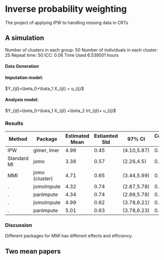 # Inverse probability weighting
The project of applying IPW to handling missing data in CRTs

## A simulation 
Number of clusters in each group: 50 
Number of individuals in each cluster: 25
Repeat time: 50
ICC: 0.06
Time Used 6.539501 hours

#### Data Generation


#### Imputation model: 

$Y_{ijl}=\beta_0+\bata_1 X_{ijl} + u_{ij}$

#### Analysis model:
$Y_{ijl}=\beta_0+\bata_1 X_{ijl} +\beta_2 trt_{ijl}+ u_{ij}$

### Results 

Method|Package|Estimated Mean | Estiamted Std | 97% CI | Converage Rate
--- | --- | --- | --- | ---| ---
IPW|glmer, lmer|4.99|0.45|(4.10,5.87)|0.96
Standard MI|jomo|3.38|0.57|(2.26,4.5)|0.08
MMI|jomo (cluster)|4.71|0.65|(3.44,5.99)|0.96
.|jomoImpute|4.32|0.74|(2.87,5.78)|0.94
 .|panImpute|4.34|0.74|(2.89,5.78)|0.90
 .|jomoImpute|4.99|0.62|(3.78,6.21)|0.98
 .|panImpute|5.01|0.63|(3.78,6.23)|0.98


### Discussion 

Different packages for MMI has different effects and efficiency.  




## Two mean papers
